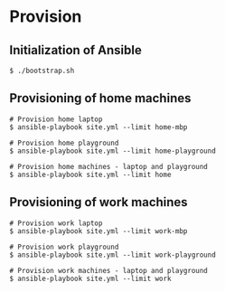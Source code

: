 # Provision

## Initialization of Ansible
```shell
$ ./bootstrap.sh
```

## Provisioning of home machines
```shell
# Provision home laptop
$ ansible-playbook site.yml --limit home-mbp

# Provision home playground
$ ansible-playbook site.yml --limit home-playground

# Provision home machines - laptop and playground
$ ansible-playbook site.yml --limit home
```

## Provisioning of work machines
```shell
# Provision work laptop
$ ansible-playbook site.yml --limit work-mbp

# Provision work playground
$ ansible-playbook site.yml --limit work-playground

# Provision work machines - laptop and playground
$ ansible-playbook site.yml --limit work
```
